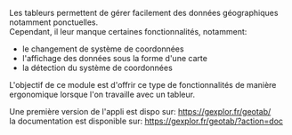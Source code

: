 Les tableurs permettent de gérer facilement des données géographiques notamment ponctuelles.  
Cependant, il leur manque certaines fonctionnalités, notamment:

  - le changement de système de coordonnées
  - l'affichage des données sous la forme d'une carte
  - la détection du système de coordonnées
  
L'objectif de ce module est d'offrir ce type de fonctionnalités
de manière ergonomique lorsque l'on travaille avec un tableur.

Une première version de l'appli est dispo sur: https://gexplor.fr/geotab/  
la documentation est disponible sur: https://gexplor.fr/geotab/?action=doc
